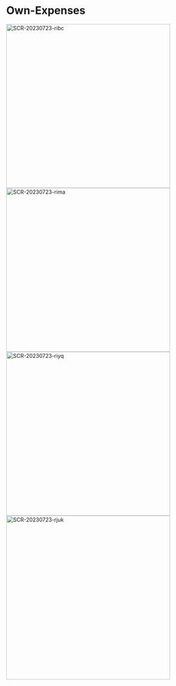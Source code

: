 # Own-Expenses
<img width="433" alt="SCR-20230723-ribc" src="https://github.com/bubiryov/Own-Expenses/assets/124048186/f9226c83-ee3b-4f25-ae9c-712ac92096d9">
<img width="433" alt="SCR-20230723-rima" src="https://github.com/bubiryov/Own-Expenses/assets/124048186/c8098156-f758-4b73-adb0-5193eb9361b3">
<img width="433" alt="SCR-20230723-riyq" src="https://github.com/bubiryov/Own-Expenses/assets/124048186/cdf07166-0d04-4933-97c2-5492aea95243">
<img width="433" alt="SCR-20230723-rjuk" src="https://github.com/bubiryov/Own-Expenses/assets/124048186/b1a74e9d-3ce8-4088-8319-740e779a53ce">
